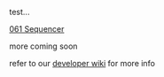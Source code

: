 test...

[061 Sequencer](http://docs.8bitmixtape.cc/hexs/061_8NeoPixelSequencer_dusjagrMod2.hex)

more coming soon

refer to our [developer wiki](http://wiki.8bitmixtape.cc/#/) for more info